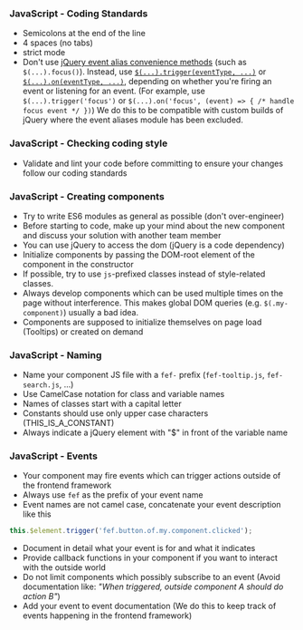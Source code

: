 ### JavaScript - Coding Standards

- Semicolons at the end of the line
- 4 spaces (no tabs)
- strict mode
- Don't use [jQuery event alias convenience methods](https://github.com/jquery/jquery/blob/master/src/event/alias.js) (such as `$(...).focus()`). Instead, use [`$(...).trigger(eventType, ...)`](http://api.jquery.com/trigger/) or [`$(...).on(eventType, ...)`](http://api.jquery.com/on/), depending on whether you're firing an event or listening for an event. (For example, use `$(...).trigger('focus')` or `$(...).on('focus', (event) => { /* handle focus event */ })`) We do this to be compatible with custom builds of jQuery where the event aliases module has been excluded.

### JavaScript - Checking coding style

- Validate and lint your code before committing to ensure your changes follow our coding standards

### JavaScript - Creating components

- Try to write ES6 modules as general as possible (don't over-engineer)
- Before starting to code, make up your mind about the new component and discuss your solution with another team member
- You can use jQuery to access the dom (jQuery is a code dependency)
- Initialize components by passing the DOM-root element of the component in the constructor
- If possible, try to use  `js`-prefixed classes instead of style-related classes.
- Always develop components which can be used multiple times on the page without interference. This makes global DOM queries (e.g. `$(.my-component)`) usually a bad idea.   
- Components are supposed to initialize themselves on page load (Tooltips) or created on demand


### JavaScript - Naming

- Name your component JS file with a ```fef-``` prefix (```fef-tooltip.js```, ```fef-search.js```, ...)
- Use CamelCase notation for class and variable names
- Names of classes start with a capital letter
- Constants should use only upper case characters (THIS_IS_A_CONSTANT)
- Always indicate a jQuery element with "$" in front of the variable name


### JavaScript - Events

- Your component may fire events which can trigger actions outside of the frontend framework
- Always use ```fef``` as the prefix of your event name
- Event names are not camel case, concatenate your event description like this

```javascript
this.$element.trigger('fef.button.of.my.component.clicked');
```
- Document in detail what your event is for and what it indicates
- Provide callback functions in your component if you want to interact with the outside world
- Do not limit components which possibly subscribe to an event (Avoid documentation like: *"When triggered, outside 
component A should do action B"*)
- Add your event to event documentation (We do this to keep track of events happening in the frontend framework)
